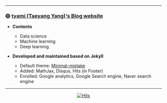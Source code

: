 
---

### 🌞 [tyami (Taeyang Yang)'s Blog website](https://tyami.github.io/)  

- **Contents**
  - Data science
  - Machine learning
  - Deep learning
  
- **Developed and maintained based on Jekyll**
  - Default theme: [Minimal-mistake](https://mmistakes.github.io/minimal-mistakes/)
  - Added: MathJax, Disqus, Hits (in Footer)
  - Enrolled: Google analytics, Google Search engine, Naver search engine

---

<div align=center>
  
[![Hits](https://hits.seeyoufarm.com/api/count/incr/badge.svg?url=https%3A%2F%2Ftyami.github.io&count_bg=%2379C83D&title_bg=%23555555&icon=&icon_color=%23E7E7E7&title=hits&edge_flat=false)](https://hits.seeyoufarm.com)

</div>
